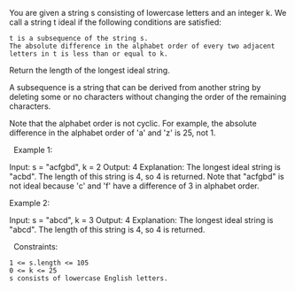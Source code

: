 You are given a string s consisting of lowercase letters and an integer k. We call a string t ideal if the following conditions are satisfied:


	t is a subsequence of the string s.
	The absolute difference in the alphabet order of every two adjacent letters in t is less than or equal to k.


Return the length of the longest ideal string.

A subsequence is a string that can be derived from another string by deleting some or no characters without changing the order of the remaining characters.

Note that the alphabet order is not cyclic. For example, the absolute difference in the alphabet order of 'a' and 'z' is 25, not 1.

 
Example 1:

Input: s = "acfgbd", k = 2
Output: 4
Explanation: The longest ideal string is "acbd". The length of this string is 4, so 4 is returned.
Note that "acfgbd" is not ideal because 'c' and 'f' have a difference of 3 in alphabet order.

Example 2:

Input: s = "abcd", k = 3
Output: 4
Explanation: The longest ideal string is "abcd". The length of this string is 4, so 4 is returned.


 
Constraints:


	1 <= s.length <= 105
	0 <= k <= 25
	s consists of lowercase English letters.

